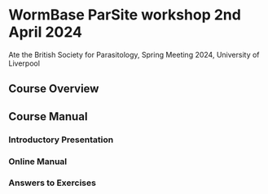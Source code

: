 # WormBase ParSite workshop 2nd April 2024
Ate the British Society for Parasitology, Spring  Meeting 2024, University of Liverpool

## Course Overview

## Course Manual
### Introductory Presentation
### Online Manual
### Answers to Exercises
